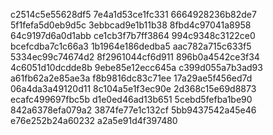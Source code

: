 c2514c5e55628df5
7e4a1d53ce1fc331
6664928236b82de7
5f1fefa5d0eb9d5c
3ebbcad9e1b11b38
8fbd4c97041a8958
64c9197d6a0d1abb
ce1cb3f7b7ff3864
994c9348c3122ce0
bcefcdba7c1c66a3
1b1964e186dedba5
aac782a715c633f5
5334ec99c74674d2
8f2961044cf6d911
896b0a4542ce3f34
4c6051d10dcdde8b
9ebe85e12ecc645a
c399d055a7b3ad93
a61fb62a2e85ae3a
f8b9816dc83c71ee
17a29ae5f456ed7d
06a4da3a49120d11
8c104a5e1f3ec90e
2d368c15e69d8873
ecafc499697fbc5b
d1e0ed46ad13b651
5cebd5fefba1be90
842a6378efa079a2
3874fe77e1c132cf
5bb9437542a45e46
e76e252b24a60232
a2a5e91d4f397480

